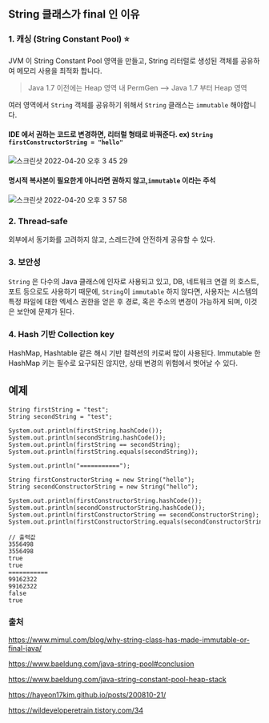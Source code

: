 
## String 클래스가 final 인 이유

### 1. 캐싱 (String Constant Pool) ⭐️

JVM 이 String Constant Pool 영역을 만들고, String 리터럴로 생성된 객체를 공유하여 메모리 사용을 최적화 합니다.

> Java 1.7 이전에는 Heap 영역 내 PermGen --> Java 1.7 부터 Heap 영역

여러 영역에서 `String` 객체를 공유하기 위해서 `String` 클래스는 `immutable` 해야합니다.

#### IDE 에서 권하는 코드로 변경하면, 리터럴 형태로 바꿔준다. ex) `String firstConstructorString = "hello"`
![스크린샷 2022-04-20 오후 3 45 29](https://user-images.githubusercontent.com/86992911/164168083-ddb1db56-5555-42eb-a11a-1287e63eb7a4.png)

#### 명시적 복사본이 필요한게 아니라면 권하지 않고,`immutable` 이라는 주석
![스크린샷 2022-04-20 오후 3 57 58](https://user-images.githubusercontent.com/86992911/164169111-a4711663-96e9-46a1-9af7-378e4309dc6d.png)

### 2. Thread-safe

외부에서 동기화를 고려하지 않고, 스레드간에 안전하게 공유할 수 있다. 

### 3. 보안성

`String` 은 다수의 Java 클래스에 인자로 사용되고 있고, DB, 네트워크 연결 의 호스트, 포트 등으로도 사용하기 때문에, `String`이 `immutable` 하지 않다면, 사용자는 시스템의 특정 파일에 대한 엑세스 권한을 얻은 후 경로, 혹은 주소의 변경이 가능하게 되며, 이것은 보안에 문제가 된다.

### 4. Hash 기반 Collection key

HashMap, Hashtable 같은 해시 기반 컬렉션의 키로써 많이 사용된다.
Immutable 한 HashMap 키는 필수로 요구되진 않지만, 상태 변경의 위험에서 벗어날 수 있다.

## 예제

```
String firstString = "test";
String secondString = "test";

System.out.println(firstString.hashCode());
System.out.println(secondString.hashCode());
System.out.println(firstString == secondString);
System.out.println(firstString.equals(secondString));

System.out.println("===========");

String firstConstructorString = new String("hello");
String secondConstructorString = new String("hello");

System.out.println(firstConstructorString.hashCode());
System.out.println(secondConstructorString.hashCode());
System.out.println(firstConstructorString == secondConstructorString);
System.out.println(firstConstructorString.equals(secondConstructorString));

// 출력값
3556498
3556498
true
true
===========
99162322
99162322
false
true
```

### 출처
https://www.mimul.com/blog/why-string-class-has-made-immutable-or-final-java/

https://www.baeldung.com/java-string-pool#conclusion

https://www.baeldung.com/java-string-constant-pool-heap-stack

https://hayeon17kim.github.io/posts/200810-21/

https://wildeveloperetrain.tistory.com/34